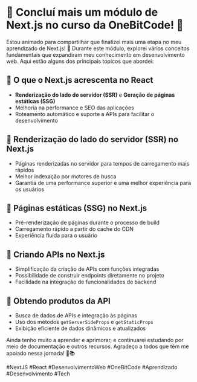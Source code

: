 # 🚀 Concluí mais um módulo de Next.js no curso da OneBitCode! 🚀

Estou animado para compartilhar que finalizei mais uma etapa no meu aprendizado de Next.js! 🌟 Durante este módulo, explorei vários conceitos fundamentais que expandiram meu conhecimento em desenvolvimento web. Aqui estão alguns dos principais tópicos que abordei:

## 🔹 O que o Next.js acrescenta no React
- **Renderização do lado do servidor (SSR)** e **Geração de páginas estáticas (SSG)**
- Melhoria na performance e SEO das aplicações
- Roteamento automático e suporte a APIs para facilitar o desenvolvimento

## 🔹 Renderização do lado do servidor (SSR) no Next.js
- Páginas renderizadas no servidor para tempos de carregamento mais rápidos
- Melhor indexação por motores de busca
- Garantia de uma performance superior e uma melhor experiência para os usuários

## 🔹 Páginas estáticas (SSG) no Next.js
- Pré-renderização de páginas durante o processo de build
- Carregamento rápido a partir do cache do CDN
- Experiência fluida para o usuário

## 🔹 Criando APIs no Next.js
- Simplificação da criação de APIs com funções integradas
- Possibilidade de construir endpoints diretamente no projeto
- Facilidade na integração de funcionalidades de backend

## 🔹 Obtendo produtos da API
- Busca de dados de APIs e integração às páginas
- Uso dos métodos `getServerSideProps` e `getStaticProps`
- Exibição eficiente de dados dinâmicos e atualizados

Ainda tenho muito a aprender e aprimorar, e continuarei estudando por meio de documentação e outros recursos. Agradeço a todos que têm me apoiado nessa jornada! 🙏📚

#NextJS #React #DesenvolvimentoWeb #OneBitCode #Aprendizado #Desenvolvimento #Tech
